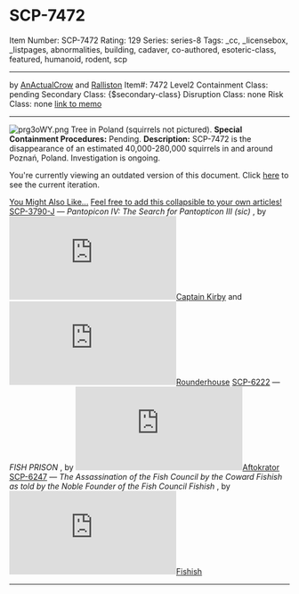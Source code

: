 # SCP-7472
Item Number: SCP-7472
Rating: 129
Series: series-8
Tags: _cc, _licensebox, _listpages, abnormalities, building, cadaver, co-authored, esoteric-class, featured, humanoid, rodent, scp

---

by [AnActualCrow](/anactualcrow) and [Ralliston](/ralliston-s-authorpage)
Item#: 7472
Level2
Containment Class:
pending
Secondary Class:
{$secondary-class}
Disruption Class:
none
Risk Class:
none
[link to memo](/classification-committee-memo)  

* * *
![prg3oWY.png](https://scp-wiki.wdfiles.com/local--files/scp-7472/prg3oWY.png)
Tree in Poland (squirrels not pictured).
**Special Containment Procedures:** Pending.
**Description:** SCP-7472 is the disappearance of an estimated 40,000-280,000 squirrels in and around Poznań, Poland. Investigation is ongoing.
  
  

You're currently viewing an outdated version of this document. Click [here](/scp-7472/offset/1) to see the current iteration.
  

[You Might Also Like...](javascript:;)
[Feel free to add this collapsible to your own articles!](javascript:;)
[SCP-3790-J](/scp-3790-j) ⁠— _Pantopicon IV: The Search for Pantopticon III (sic)_ , by [![Captain Kirby](https://www.wikidot.com/avatar.php?userid=3440103&amp;size=small&amp;timestamp=1720188568)](http://www.wikidot.com/user:info/captain-kirby)[Captain Kirby](http://www.wikidot.com/user:info/captain-kirby) and [![Rounderhouse](https://www.wikidot.com/avatar.php?userid=4187885&amp;size=small&amp;timestamp=1720188568)](http://www.wikidot.com/user:info/rounderhouse)[Rounderhouse](http://www.wikidot.com/user:info/rounderhouse)
[SCP-6222](/scp-6222) — _FISH PRISON_ , by [![Aftokrator](https://www.wikidot.com/avatar.php?userid=2949374&amp;size=small&amp;timestamp=1720188568)](http://www.wikidot.com/user:info/aftokrator)[Aftokrator](http://www.wikidot.com/user:info/aftokrator)
[SCP-6247](/scp-6247) — _The Assassination of the Fish Council by the Coward Fishish as told by the Noble Founder of the Fish Council Fishish_ , by [![Fishish](https://www.wikidot.com/avatar.php?userid=6066968&amp;size=small&amp;timestamp=1720188568)](http://www.wikidot.com/user:info/fishish)[Fishish](http://www.wikidot.com/user:info/fishish)
* * *